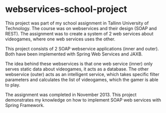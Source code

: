 # webservices-school-project

This project was part of my school assignment in Tallinn University of Technology.
The course was on webservices and their design (SOAP and REST). The assignment was to create a system of 2 web services about videogames, where one web services uses the other.

This project consists of 2 SOAP webservice applications (inner and outer). Both have been implemented with Spring Web Services and JAXB. 

The idea behind these webservices is that one web service (inner) only serves static data about videogames, it acts as a database. The other webservice (outer) acts as an intelligent service, which takes specific filter parameters and calculates the list of videogames, which the gamer is able to play.

The assignment was completed in November 2013. This project demonstrates my knowledge on how to implement SOAP web services with Spring Framework.

